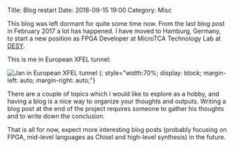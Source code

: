 Title: Blog restart
Date: 2018-09-15 19:00
Category: Misc

This blog was left dormant for quite some time now. From the last blog post
in February 2017 a lot has happened. I have moved to Hamburg, Germany, to
start a new position as FPGA Developer at MicroTCA Technology Lab at
[DESY](https://www.desy.de/).

This is me in European XFEL tunnel:

![Jan in European XFEL tunnel]({static}/images/jan_at_desy.jpg)
{: style="width:70%; display: block; margin-left: auto; margin-right: auto;"}

There are a couple of topics which I would like to explore as a hobby, and
having a blog is a nice way to organize your thoughts and outputs. Writing a
blog post at the end of the project requires someone to gather his thoughts
and to write down the conclusion.

That is all for now, expect more interesting blog posts (probably focusing on
FPGA, mid-level languages as Chisel and high-level synthesis) in the future.
